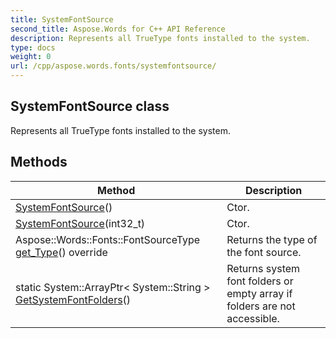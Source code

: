```yaml
---
title: SystemFontSource
second_title: Aspose.Words for C++ API Reference
description: Represents all TrueType fonts installed to the system. 
type: docs
weight: 0
url: /cpp/aspose.words.fonts/systemfontsource/
---
```

## SystemFontSource class


Represents all TrueType fonts installed to the system. 

## Methods

| Method | Description |
| --- | --- |
|  [SystemFontSource](./systemfontsource/)() | Ctor.  |
|  [SystemFontSource](./systemfontsource/)(int32_t) | Ctor.  |
| Aspose::Words::Fonts::FontSourceType [get_Type](./get_type/)() override | Returns the type of the font source.  |
| static System::ArrayPtr< System::String > [GetSystemFontFolders](./getsystemfontfolders/)() | Returns system font folders or empty array if folders are not accessible.  |
